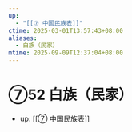 ```yaml
---
up:
  - "[[⑦ 中国民族表]]"
ctime: 2025-03-01T13:57:43+08:00
aliases:
  - 白族（民家）
mtime: 2025-09-09T12:37:04+08:00
---
```


# ⑦52 白族（民家）

- up: [[⑦ 中国民族表]]
